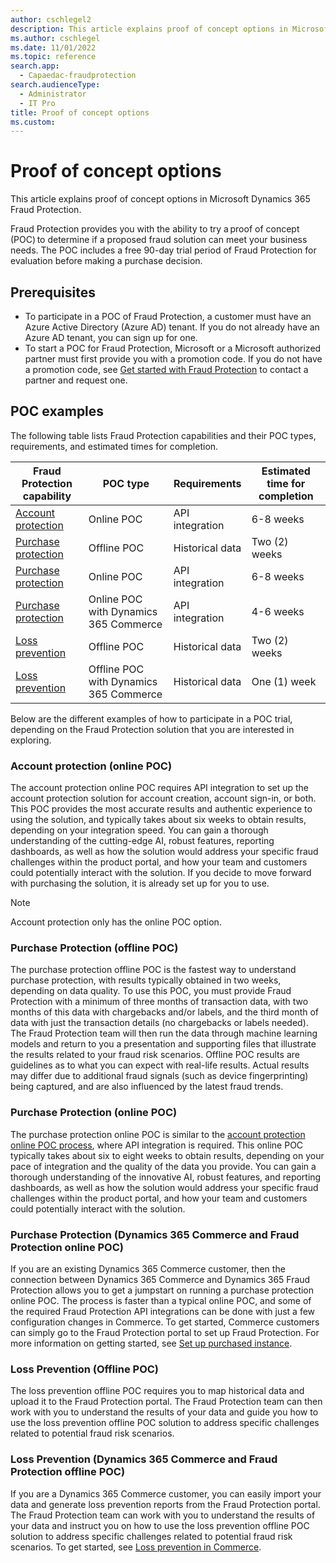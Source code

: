 ```yaml
---
author: cschlegel2
description: This article explains proof of concept options in Microsoft Dynamics 365 Fraud Protection.
ms.author: cschlegel
ms.date: 11/01/2022
ms.topic: reference
search.app: 
  - Capaedac-fraudprotection
search.audienceType:
  - Administrator
  - IT Pro
title: Proof of concept options 
ms.custom:
---
```


# Proof of concept options 

This article explains proof of concept options in Microsoft Dynamics 365 Fraud Protection.

Fraud Protection provides you with the ability to try a proof of concept (POC) to determine if a proposed fraud solution can meet your business needs. The POC includes a free 90-day trial period of Fraud Protection for evaluation before making a purchase decision.  

## Prerequisites

- To participate in a POC of Fraud Protection, a customer must have an Azure Active Directory (Azure AD) tenant. If you do not already have an Azure AD tenant, you can sign up for one.  
- To start a POC for Fraud Protection, Microsoft or a Microsoft authorized partner must first provide you with a promotion code. If you do not have a promotion code, see [Get started with Fraud Protection](https://dynamics.microsoft.com/get-started/?appname=fraudprotection) to contact a partner and request one.

## POC examples 

The following table lists Fraud Protection capabilities and their POC types, requirements, and estimated times for completion.

| Fraud Protection capability | POC type | Requirements  | Estimated time for completion |
| ------------- |-------------| -----| ------ |
| [Account protection](#account-protection-online-poc) | Online POC | API integration | 6-8 weeks |
| [Purchase protection](#purchase-protection-offline-poc) | Offline POC | Historical data | Two (2) weeks |
| [Purchase protection](#purchase-protection-online-poc) | Online POC | API integration | 6-8 weeks |
| [Purchase protection](#purchase-protection-dynamics-365-commerce-and-fraud-protection-online-poc) | Online POC with Dynamics 365 Commerce | API integration | 4-6 weeks |
| [Loss prevention](#loss-prevention-offline-poc) | Offline POC | Historical data | Two (2) weeks |
| [Loss prevention](#loss-prevention-dynamics-365-commerce-and-fraud-protection-offline-poc) | Offline POC with Dynamics 365 Commerce | Historical data | One (1) week |

Below are the different examples of how to participate in a POC trial, depending on the Fraud Protection solution that you are interested in exploring. 

<!--![Representation of available POC options](media/poc-options-image.png)-->

### Account protection (online POC)

The account protection online POC requires API integration to set up the account protection solution for account creation, account sign-in, or both. This POC provides the most accurate results and authentic experience to using the solution, and typically takes about six weeks to obtain results, depending on your integration speed. You can gain a thorough understanding of the cutting-edge AI, robust features, reporting dashboards, as well as how the solution would address your specific fraud challenges within the product portal, and how your team and customers could potentially interact with the solution. If you decide to move forward with purchasing the solution, it is already set up for you to use. 

> [!NOTE]
> Account protection only has the online POC option.  

### Purchase Protection (offline POC)

The purchase protection offline POC is the fastest way to understand purchase protection, with results typically obtained in two weeks, depending on data quality. To use this POC, you must provide Fraud Protection with a minimum of three months of transaction data, with two months of this data with chargebacks and/or labels, and the third month of data with just the transaction details (no chargebacks or labels needed). The Fraud Protection team will then run the data through machine learning models and return to you a presentation and supporting files that illustrate the results related to your fraud risk scenarios. Offline POC results are guidelines as to what you can expect with real-life results. Actual results may differ due to additional fraud signals (such as device fingerprinting) being captured, and are also influenced by the latest fraud trends. 

### Purchase Protection (online POC)

The purchase protection online POC is similar to the [account protection online POC process](#account-protection-online-poc), where API integration is required. This online POC typically takes about six to eight weeks to obtain results, depending on your pace of integration and the quality of the data you provide. You can gain a thorough understanding of the innovative AI, robust features, and reporting dashboards, as well as how the solution would address your specific fraud challenges within the product portal, and how your team and customers could potentially interact with the solution. 

### Purchase Protection (Dynamics 365 Commerce and Fraud Protection online POC)

If you are an existing Dynamics 365 Commerce customer, then the connection between Dynamics 365 Commerce and Dynamics 365 Fraud Protection allows you to get a jumpstart on running a purchase protection online POC. The process is faster than a typical online POC, and some of the required Fraud Protection API integrations can be done with just a few configuration changes in Commerce. To get started, Commerce customers can simply go to the Fraud Protection portal to set up Fraud Protection. For more information on getting started, see [Set up purchased instance](promocode-set-up-dfp-purchased-version.md).

### Loss Prevention (Offline POC)

The loss prevention offline POC requires you to map historical data and upload it to the Fraud Protection portal. The Fraud Protection team can then work with you to understand the results of your data and guide you how to use the loss prevention offline POC solution to address specific challenges related to potential fraud risk scenarios. 

### Loss Prevention (Dynamics 365 Commerce and Fraud Protection offline POC)

If you are a Dynamics 365 Commerce customer, you can easily import your data and generate loss prevention reports from the Fraud Protection portal. The Fraud Protection team can work with you to understand the results of your data and instruct you on how to use the loss prevention offline POC solution to address specific challenges related to potential fraud risk scenarios. To get started, see [Loss prevention in Commerce](/dynamics365/commerce/dev-itpro/dfp#loss-prevention-in-commerce). 
